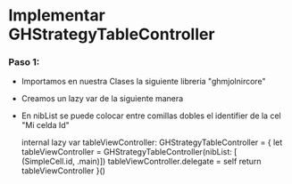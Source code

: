 #  Implementar GHStrategyTableController

### Paso 1:
* Importamos en nuestra Clases la siguiente libreria "ghmjolnircore"
* Creamos un lazy var de la siguiente manera
* En nibList se puede colocar entre comillas dobles el identifier de la cel "Mi celda Id"

    internal lazy var tableViewController: GHStrategyTableController = {
        let tableViewController = GHStrategyTableController(nibList: [ (SimpleCell.id, .main)])
        tableViewController.delegate = self
        return tableViewController
    }()

   
